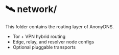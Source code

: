 # 🛰️ network/

This folder contains the routing layer of AnonyDNS.

- Tor + VPN hybrid routing
- Edge, relay, and resolver node configs
- Optional pluggable transports
